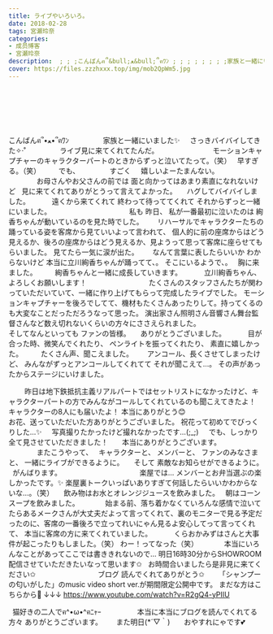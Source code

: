 ```yaml
---
title: ライブやいろいろ。
date: 2018-02-28
tags: 宮瀬玲奈
categories: 
- 成员博客
- 宮瀬玲奈
description:  ; ; ;こんばんฅ՞&bull;ﻌ&bull;՞ฅﾜﾝ ; ; ; ; ; ; ; ;家族と一緒にいました✨ ; ;さっきバイバイしてきた✧‧˚ ...
cover: https://files.zzzhxxx.top/img/mob2QpWm5.jpg 
---
```



 

 

 

こんばんฅ՞•ﻌ•՞ฅﾜﾝ
 
 
 
 
 
 
 
 
家族と一緒にいました✨
 
 
さっきバイバイしてきた✧‧˚
 
 
 
 
 
 
 
 
ライブ見に来てくれてたんだ。
 
 
 
 
 
 
 
 
 
 
 
 
 
モーションキャプチャーのキャラクターパートのときからずっと泣いてたって。（笑）
 
早すぎる。（笑）
 
 
 
 
でも、
 
 
 
 
 
 
 
すごく
 
 
嬉しいよーたまんない。
 
 
 
 
 
 
 
 
 
 
 
 
 
 
 
 
 
 
お母さんやお父さんの前では
面と向かってはあまり素直になれないけど
 
見に来てくれてありがとうって言えてよかった。
 
 
ハグしてバイバイしました。
 
 
 
 
 
遠くから来てくれて
終わって待っててくれて
それからずっと一緒にいました。
 
 
 
 
 
 
 
 
 
 
 
 
 
 
 
 
 
 
 
私も
昨日、
私が一番最初に泣いたのは
絢香ちゃんが動いているのを見た時でした。
 
 
 
リハーサルでキャラクターたちの踊っている姿を客席から見ていいよって言われて、
個人的に前の座席からはどう見えるか、後ろの座席からはどう見えるか、見ようって思って客席に座らせてもらいました。
見てたら一気に涙が出た。
 
 
 
なんて言葉に表したらいいか
わからないけど
本当に立川絢香ちゃんが踊ってて、。
そこにいるようで、。
 
胸に来ました。
 
 
 
 
絢香ちゃんと一緒に成長していきます。
 
 
 
 
 
立川絢香ちゃん、よろしくお願いします！
 
 
 
 
 
 
 
 
 
 
 
 
 
 
 
たくさんのスタッフさんたちが関わっていただいていて、一緒に作り上げてもらって完成したライブでした。
モーションキャプチャーを後ろでしてて、機材もたくさんあったりして。持ってくるのも大変なことだっただろうなって思った。
演出家さん照明さん音響さん舞台監督さんなど数え切れないくらいの方々にささえられました。
 
 
 
 
 
 
 
 
 
 
 
 
 
 
 
 
そしてなんといっても
ファンの皆様。
 
 
ありがとうございました。
 
 
 
 
 
目が合った時、微笑んでくれたり、
ペンライトを振ってくれたり、
素直に嬉しかった。
 
 
 
 
たくさん声、聞こえました。
 
 
 
アンコール、長くさせてしまったけど、
みんながずっとアンコールしてくれてて
それが聞こえて...。
その声があったからステージにいけました。

 
 
 
 
昨日は地下鉄抵抗主義リアルパートではセットリストになかったけど、キャラクターパートの方でみんながコールしてくれているのも聞こえてきたよ！
キャラクターの8人にも届いたよ！
本当にありがとう😊
 
 
 
 
 
 
 
 
 
 
 
 
 
 
 
 
 
 
 
お花、送っていただいた方ありがとうございました。
祝花って初めてでびっくりした...✨
 
 
写真撮りたかったけど撮れなかったです...(;_;)
 
 
でも、しっかり全て見させていただきました！
 
 
 
本当にありがとうございます。
 
 
 
 
 
 
 
 
 
 
 
 
   
 
 
 
またこうやって、
 
キャラクターと、
メンバーと、
ファンのみなさまと、
一緒にライブができるように。
 
 
そして
素敵なお知らせができるように。
 
がんばります。
 
 
 
 
 
 
 
 
 
 
 
 
 
 
 
 
 
 
 
楽屋では...
メンバーとお弁当選ぶの楽しかったです。✨ 楽屋裏トークいっぱいありすぎて何話したらいいかわからないな...。（笑）
 
 
飲み物はお水とオレンジジュースを飲みました。
 
朝はコーンスープを飲みました。
 
 
 
 
 
 
始まる前、落ち着かなくていろんな感情で泣いてたらあるメークさんが大丈夫だよって言ってくれて、裏のモニターで見る予定だったのに、客席の一番後ろで立ってれいにゃん見るよ安心してって言ってくれて、
本当に客席の方に来てくれていました。
 
 
 
 
 
くらおかみずはさんと大事件が起こったりもしました。（笑）
わー！ってなった（笑）
 
 
 
 
 
 
本当にいろんなことがあってここでは書ききれないので…
明日16時30分からSHOWROOM配信させていただきたいなって思います✩
 
お時間合いましたら是非見に来てください✩
 
 
 
 
 
 
 
 
 
 
 
 
 
 
 
ブログ
読んでくれてありがとう✩
 
 
 
「シャンプーの匂いがした」のmusic video short ver.が期間限定公開中です。
まだな方はこちらから💓
↓↓↓
https://www.youtube.com/watch?v=R2gQ4-yPIIU
 
 
 
 
 
 
 
 

 
猫好きの二人でฅ^•ω•^ฅﾆｬｰ 
 
 
 
 
 
 
 
 
本当に本当にブログを読んでくれてる方々
ありがとうございます。
 
 
 
また明日(*´▽｀)
 
 
 
おやすれにゃです💕
 
 
 





